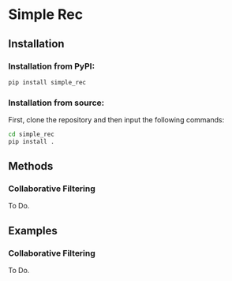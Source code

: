 # Simple Rec

## Installation

### Installation from PyPI:
```bash
pip install simple_rec
```

### Installation from source:
First, clone the repository and then input the following commands:
```bash
cd simple_rec
pip install .
```

## Methods

### Collaborative Filtering
To Do.

## Examples

### Collaborative Filtering
To Do.


